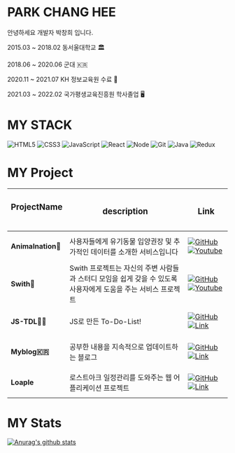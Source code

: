 # PARK CHANG HEE

안녕하세요 개발자 박창희 입니다.

2015.03 ~ 2018.02 동서울대학교 🏛

2018.06 ~ 2020.06 군대 🇰🇷

2020.11 ~ 2021.07 KH 정보교육원 수료 💯

2021.03 ~ 2022.02 국가평생교육진흥원 학사졸업 🖥

# MY STACK

![HTML5](https://img.shields.io/badge/-HTML5-F05032?style=for-the-badge&logo=html5&logoColor=ffffff)
![CSS3](https://img.shields.io/badge/-CSS3-007ACC?style=for-the-badge&logo=css3)
![JavaScript](https://img.shields.io/badge/-JavaScript-%23F7DF1C?style=for-the-badge&logo=javascript&logoColor=000000&labelColor=%23F7DF1C&color=%23FFCE5A)
![React](https://img.shields.io/badge/-React-222222?style=for-the-badge&logo=react)
![Node](https://img.shields.io/badge/-Nodejs-43853d?style=for-the-badge&logo=Node.js&logoColor=white)
![Git](https://img.shields.io/badge/-Git-F05032?style=for-the-badge&logo=git&logoColor=ffffff)
![Java](https://img.shields.io/badge/-Java-007396?style=for-the-badge&logo=Java)
![Redux](https://img.shields.io/badge/-Redux-764ABC?style=for-the-badge&logo=Redux)

# MY Project

| <h3> ProjectName </h3> &nbsp; &nbsp; &nbsp; &nbsp; | <h3> description</h3>                                                                                          | <h3>Link</h3>                                                                                                                                                                                                                                                                                                   |
| -------------------------------------------------- | -------------------------------------------------------------------------------------------------------------- | --------------------------------------------------------------------------------------------------------------------------------------------------------------------------------------------------------------------------------------------------------------------------------------------------------------- |
| <h4>Animalnation🐶</h4>                            | 사용자들에게 유기동물 입양권장 및 추가적인 데이터를 소개한 서비스입니다                                        | [![GitHub](https://img.shields.io/badge/-Git-181717?style=for-the-badge&logo=GitHub&logoColor=ffffff)](https://github.com/AppleTrick/KH_SemiProject) [![Youtube](https://img.shields.io/badge/-YouTube-FF0000?style=for-the-badge&logo=YouTube&logoColor=ffffff)](https://www.youtube.com/watch?v=BJOBXCIP0ik)  |
| <h4>Swith📖</h4>                                   | Swith 프로젝트는 자신의 주변 사람들과 스터디 모임을 쉽게 갖을 수 있도록 사용자에게 도움을 주는 서비스 프로젝트 | [![GitHub](https://img.shields.io/badge/-Git-181717?style=for-the-badge&logo=GitHub&logoColor=ffffff)](https://github.com/AppleTrick/Final-Front-end) [![Youtube](https://img.shields.io/badge/-YouTube-FF0000?style=for-the-badge&logo=YouTube&logoColor=ffffff)](https://www.youtube.com/watch?v=AUmo7E-86VA) |
| <h4>JS-TDL👍🏼</h4>                                  | JS로 만든 To-Do-List!                                                                                          | [![GitHub](https://img.shields.io/badge/-Git-181717?style=for-the-badge&logo=GitHub&logoColor=ffffff)](https://github.com/AppleTrick/JS_ToDoList) [![Link](https://img.shields.io/badge/-바로가기-4285F4?style=for-the-badge&logo=GoogleChrome&logoColor=ffffff)](https://appletrick.github.io/JS_ToDoList/)    |
| <h4>Myblog🇰🇷</h4>                                  | 공부한 내용을 지속적으로 업데이트하는 블로그                                                                   | [![GitHub](https://img.shields.io/badge/-Git-181717?style=for-the-badge&logo=GitHub&logoColor=ffffff)](https://github.com/AppleTrick/Appletrick.github.io) [![Link](https://img.shields.io/badge/-바로가기-4285F4?style=for-the-badge&logo=GoogleChrome&logoColor=ffffff)](https://appletrick.github.io/)       |
| <h4>Loaple</h4>                                    | 로스트아크 일정관리를 도와주는 웹 어플리케이션 프로젝트                                                        | [![GitHub](https://img.shields.io/badge/-Git-181717?style=for-the-badge&logo=GitHub&logoColor=ffffff)](https://github.com/AppleTrick/loaple) [![Link](https://img.shields.io/badge/-바로가기-4285F4?style=for-the-badge&logo=GoogleChrome&logoColor=ffffff)](https://loaple.vercel.app/)                        |

# MY Stats

[![Anurag's github stats](https://github-readme-stats.vercel.app/api?username=AppleTrick)](https://github.com/anuraghazra/github-readme-stats)
